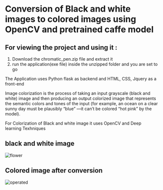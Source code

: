 # Conversion of Black and white images to colored images using OpenCV and pretrained caffe model

 ## For viewing the project and using it :
 1) Download the chromatic_pen.zip file and extract it
 2) run the application(exe file) inside the unzipped folder and you are set to go
 
 The Application uses Python flask as backend and HTML, CSS, Jquery as a front-end
 
 
 Image colorization is the process of taking an input grayscale (black and white) image and then producing an output colorized image
 that represents the semantic colors and tones of the input (for example, 
 an ocean on a clear sunny day must be plausibly “blue” —it can’t be colored “hot pink” by the model).
 
 For Colorization of Black and white image it uses OpenCV and Deep learning Texhniques
 
## black and white image
![flower](https://user-images.githubusercontent.com/69856968/130896744-d8b731c5-1b84-42af-8015-1846c9c07eee.jpg)


## Colored image after conversion
![__operated__](https://user-images.githubusercontent.com/69856968/130896702-2bf159ce-7142-4ed0-9cdc-ae389a409b6d.png)


